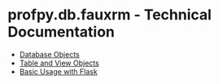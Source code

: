 # profpy.db.fauxrm - Technical Documentation
- [Database Objects](./Database.md)
- [Table and View Objects](./Handlers.md)
- [Basic Usage with Flask](./flask.md)
